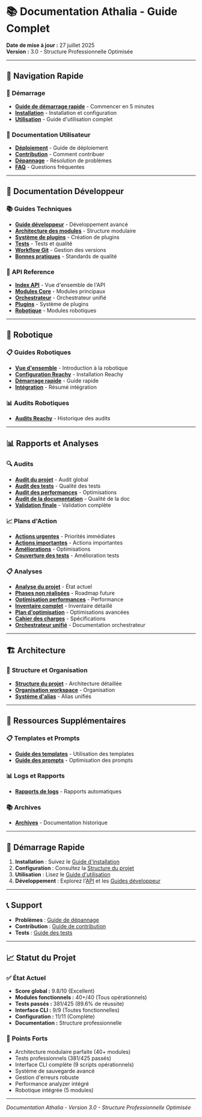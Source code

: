 # 📚 Documentation Athalia - Guide Complet

**Date de mise à jour :** 27 juillet 2025  
**Version :** 3.0 - Structure Professionnelle Optimisée

---

## 🎯 **Navigation Rapide**

### 🚀 **Démarrage**
- **[Guide de démarrage rapide](QUICK_START.md)** - Commencer en 5 minutes
- **[Installation](GUIDES/INSTALLATION.md)** - Installation et configuration
- **[Utilisation](GUIDES/USAGE.md)** - Guide d'utilisation complet

### 📖 **Documentation Utilisateur**
- **[Déploiement](GUIDES/DEPLOYMENT.md)** - Guide de déploiement
- **[Contribution](GUIDES/CONTRIBUTING.md)** - Comment contribuer
- **[Dépannage](GUIDES/TROUBLESHOOTING.md)** - Résolution de problèmes
- **[FAQ](GUIDES/FAQ.md)** - Questions fréquentes

---

## 🔧 **Documentation Développeur**

### 📚 **Guides Techniques**
- **[Guide développeur](DEVELOPER/DEVELOPER_GUIDE.md)** - Développement avancé
- **[Architecture des modules](DEVELOPER/MODULES.md)** - Structure modulaire
- **[Système de plugins](DEVELOPER/PLUGINS_GUIDE.md)** - Création de plugins
- **[Tests](DEVELOPER/TESTING.md)** - Tests et qualité
- **[Workflow Git](DEVELOPER/GIT_WORKFLOW.md)** - Gestion des versions
- **[Bonnes pratiques](DEVELOPER/BEST_PRACTICES.md)** - Standards de qualité

### 📖 **API Reference**
- **[Index API](API/INDEX.md)** - Vue d'ensemble de l'API
- **[Modules Core](API/core_modules.md)** - Modules principaux
- **[Orchestrateur](API/orchestrator.md)** - Orchestrateur unifié
- **[Plugins](API/plugins.md)** - Système de plugins
- **[Robotique](API/robotics.md)** - Modules robotiques

---

## 🤖 **Robotique**

### 📋 **Guides Robotiques**
- **[Vue d'ensemble](ROBOTICS/ROBOTICS_GUIDE.md)** - Introduction à la robotique
- **[Configuration Reachy](ROBOTICS/REACHY_SETUP_GUIDE.md)** - Installation Reachy
- **[Démarrage rapide](ROBOTICS/ROBOTICS_QUICK_START.md)** - Guide rapide
- **[Intégration](ROBOTICS/ROBOTICS_INTEGRATION_SUMMARY.md)** - Résumé intégration

### 📊 **Audits Robotiques**
- **[Audits Reachy](ROBOTICS/audits/)** - Historique des audits

---

## 📊 **Rapports et Analyses**

### 🔍 **Audits**
- **[Audit du projet](REPORTS/AUDITS/AUDIT_PROJET_COMPLET.md)** - Audit global
- **[Audit des tests](REPORTS/AUDITS/AUDIT_TESTS_COMPLET.md)** - Qualité des tests
- **[Audit des performances](REPORTS/AUDITS/AUDIT_PERFORMANCE_COMPLET.md)** - Optimisations
- **[Audit de la documentation](REPORTS/AUDITS/AUDIT_DOCUMENTATION_COMPLET_20250727.md)** - Qualité de la doc
- **[Validation finale](REPORTS/AUDITS/VALIDATION_FINALE_COMPLETE_20250727.md)** - Validation complète

### 📈 **Plans d'Action**
- **[Actions urgentes](REPORTS/PLANS/PLAN_ACTION_URGENT.md)** - Priorités immédiates
- **[Actions importantes](REPORTS/PLANS/PLAN_ACTION_IMPORTANT.md)** - Actions importantes
- **[Améliorations](REPORTS/PLANS/PLAN_ACTION_AMELIORATION.md)** - Optimisations
- **[Couverture des tests](REPORTS/PLANS/PLAN_AMELIORATION_COUVERTURE_TESTS.md)** - Amélioration tests

### 📋 **Analyses**
- **[Analyse du projet](REPORTS/ANALYSIS/ANALYSE_REALITE_PROJET_20250727.md)** - État actuel
- **[Phases non réalisées](REPORTS/ANALYSIS/PHASES_NON_REALISEES_20250727.md)** - Roadmap future
- **[Optimisation performances](REPORTS/ANALYSIS/OPTIMISATION_PERFORMANCES.md)** - Performance
- **[Inventaire complet](REPORTS/ANALYSIS/INVENTAIRE_COMPLET.md)** - Inventaire détaillé
- **[Plan d'optimisation](REPORTS/ANALYSIS/ANALYSE_PLAN_OPTIMISATION_AVANCE.md)** - Optimisations avancées
- **[Cahier des charges](REPORTS/ANALYSIS/CAHIER_CHARGES_COMPLET.md)** - Spécifications
- **[Orchestrateur unifié](REPORTS/ANALYSIS/UNIFIED_ORCHESTRATOR.md)** - Documentation orchestrateur

---

## 🏗️ **Architecture**

### 📐 **Structure et Organisation**
- **[Structure du projet](ARCHITECTURE/STRUCTURE_PROJET_EXPLICATION.md)** - Architecture détaillée
- **[Organisation workspace](ARCHITECTURE/ORGANISATION_WORKSPACE.md)** - Organisation
- **[Système d'alias](ARCHITECTURE/ALIAS_UNIFIED.md)** - Alias unifiés

---

## 📝 **Ressources Supplémentaires**

### 📋 **Templates et Prompts**
- **[Guide des templates](TEMPLATES/README.md)** - Utilisation des templates
- **[Guide des prompts](prompts/README.md)** - Optimisation des prompts

### 📊 **Logs et Rapports**
- **[Rapports de logs](logs_reports/)** - Rapports automatiques

### 📚 **Archives**
- **[Archives](ARCHIVE/)** - Documentation historique

---

## 🚀 **Démarrage Rapide**

1. **Installation** : Suivez le [Guide d'installation](GUIDES/INSTALLATION.md)
2. **Configuration** : Consultez la [Structure du projet](ARCHITECTURE/STRUCTURE_PROJET_EXPLICATION.md)
3. **Utilisation** : Lisez le [Guide d'utilisation](GUIDES/USAGE.md)
4. **Développement** : Explorez l'[API](API/INDEX.md) et les [Guides développeur](DEVELOPER/)

---

## 📞 **Support**

- **Problèmes** : [Guide de dépannage](GUIDES/TROUBLESHOOTING.md)
- **Contribution** : [Guide de contribution](GUIDES/CONTRIBUTING.md)
- **Tests** : [Guide des tests](DEVELOPER/TESTING.md)

---

## 📈 **Statut du Projet**

### ✅ **État Actuel**
- **Score global :** 9.8/10 (Excellent)
- **Modules fonctionnels :** 40+/40 (Tous opérationnels)
- **Tests passés :** 381/425 (89.6% de réussite)
- **Interface CLI :** 9/9 (Toutes fonctionnelles)
- **Configuration :** 11/11 (Complète)
- **Documentation :** Structure professionnelle

### 🎯 **Points Forts**
- Architecture modulaire parfaite (40+ modules)
- Tests professionnels (381/425 passés)
- Interface CLI complète (9 scripts opérationnels)
- Système de sauvegarde avancé
- Gestion d'erreurs robuste
- Performance analyzer intégré
- Robotique intégrée (5 modules)

---

*Documentation Athalia - Version 3.0 - Structure Professionnelle Optimisée*
